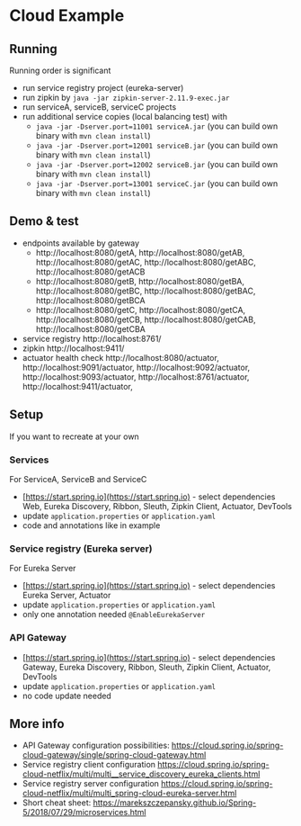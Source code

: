 # Cloud Example

## Running
Running order is significant

- run service registry project (eureka-server)
- run zipkin by `java -jar zipkin-server-2.11.9-exec.jar`
- run serviceA, serviceB, serviceC projects
- run additional service copies (local balancing test) with
  - `java -jar -Dserver.port=11001 serviceA.jar` (you can build own binary with `mvn clean install`)
  - `java -jar -Dserver.port=12001 serviceB.jar` (you can build own binary with `mvn clean install`)
  - `java -jar -Dserver.port=12002 serviceB.jar` (you can build own binary with `mvn clean install`)
  - `java -jar -Dserver.port=13001 serviceC.jar` (you can build own binary with `mvn clean install`)
  

## Demo & test

- endpoints available by gateway
  - http://localhost:8080/getA, http://localhost:8080/getAB, 
  http://localhost:8080/getAC, http://localhost:8080/getABC, http://localhost:8080/getACB
  - http://localhost:8080/getB, http://localhost:8080/getBA, 
  http://localhost:8080/getBC, http://localhost:8080/getBAC, http://localhost:8080/getBCA
  - http://localhost:8080/getC, http://localhost:8080/getCA, 
  http://localhost:8080/getCB, http://localhost:8080/getCAB, http://localhost:8080/getCBA
- service registry http://localhost:8761/
- zipkin http://localhost:9411/
- actuator health check http://localhost:8080/actuator, http://localhost:9091/actuator, 
http://localhost:9092/actuator, http://localhost:9093/actuator, 
http://localhost:8761/actuator, http://localhost:9411/actuator, 

## Setup

If you want to recreate at your own

### Services

For ServiceA, ServiceB and ServiceC
- [https://start.spring.io](https://start.spring.io) - select dependencies Web, Eureka Discovery, Ribbon, Sleuth, 
Zipkin Client, Actuator, DevTools
- update `application.properties` or `application.yaml`
- code and annotations like in example

### Service registry (Eureka server)
For Eureka Server
- [https://start.spring.io](https://start.spring.io) - select dependencies Eureka Server, Actuator
- update `application.properties` or `application.yaml`
- only one annotation needed `@EnableEurekaServer`

### API Gateway
- [https://start.spring.io](https://start.spring.io) - select dependencies Gateway, Eureka Discovery, Ribbon, Sleuth, 
Zipkin Client, Actuator, DevTools
- update `application.properties` or `application.yaml`
- no code update needed

## More info

- API Gateway configuration possibilities: https://cloud.spring.io/spring-cloud-gateway/single/spring-cloud-gateway.html
- Service registry client configuration https://cloud.spring.io/spring-cloud-netflix/multi/multi__service_discovery_eureka_clients.html
- Service registry server configuration https://cloud.spring.io/spring-cloud-netflix/multi/multi_spring-cloud-eureka-server.html
- Short cheat sheet: https://marekszczepansky.github.io/Spring-5/2018/07/29/microservices.html

